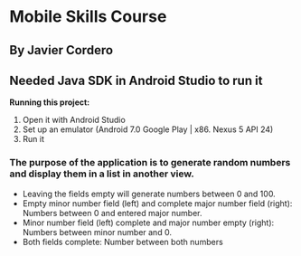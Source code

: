 # Mobile Skills Course
## By Javier Cordero

## Needed Java SDK in Android Studio to run it

**Running this project:**

1. Open it with Android Studio
2. Set up an emulator (Android 7.0 Google Play | x86. Nexus 5 API 24)
3. Run it

### The purpose of the application is to generate random numbers and display them in a list in another view.

- Leaving the fields empty will generate numbers between 0 and 100.
- Empty minor number field (left) and complete major number field (right): Numbers between 0 and entered major number.
- Minor number field (left) complete and major number empty (right): Numbers between minor number and 0.
- Both fields complete: Number between both numbers

